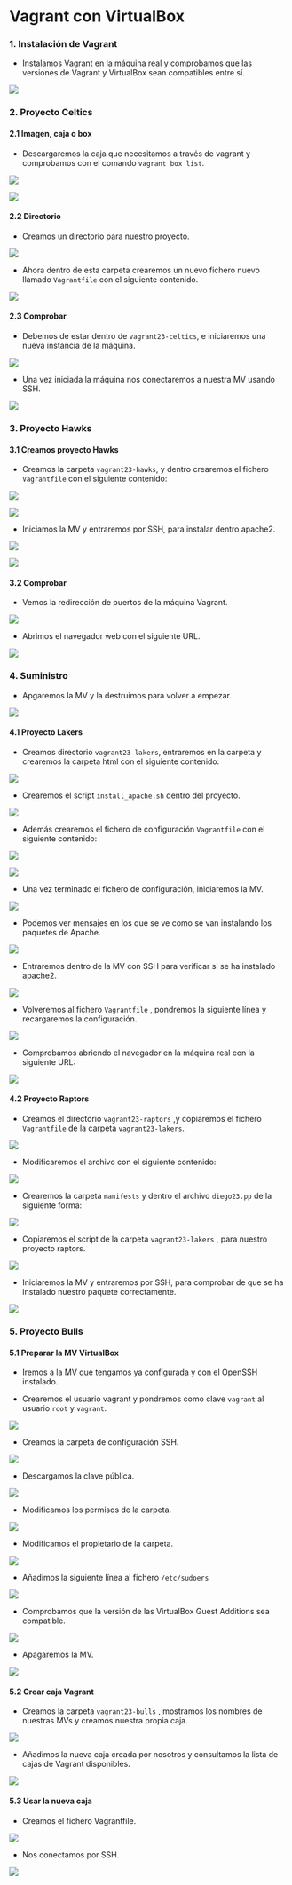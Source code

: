 # **Vagrant con VirtualBox**

### **1. Instalación de Vagrant**

- Instalamos Vagrant en la máquina real y comprobamos que las versiones de Vagrant y VirtualBox sean compatibles entre sí.

![](img/001.png)

### **2. Proyecto Celtics**

#### **2.1 Imagen, caja o box**

- Descargaremos la caja que necesitamos a través de vagrant y comprobamos con el comando ``vagrant box list``.

![](img/002.png)

![](img/003.png)

#### **2.2 Directorio**

- Creamos un directorio para nuestro proyecto.

![](img/004.png)

- Ahora dentro de esta carpeta crearemos un nuevo fichero nuevo llamado ``Vagrantfile`` con el siguiente contenido.

![](img/006.png)

#### **2.3 Comprobar**

- Debemos de estar dentro de `vagrant23-celtics`, e iniciaremos una nueva instancia de la máquina.

![](img/008.png)

- Una vez iniciada la máquina nos conectaremos a nuestra MV usando SSH.

![](img/009.png)

### **3. Proyecto Hawks**

#### **3.1 Creamos proyecto Hawks**

- Creamos la carpeta `vagrant23-hawks`, y dentro crearemos el fichero `Vagrantfile` con el siguiente contenido:

![](img/035.png)

![](img/013.png)

- Iniciamos la MV y entraremos por SSH, para instalar dentro apache2.

![](img/016.png)

![](img/017.png)

#### **3.2 Comprobar**

- Vemos la redirección de puertos de la máquina Vagrant.

![](img/015.png)

- Abrimos el navegador web con el siguiente URL.

![](img/018.png)

### **4. Suministro**

- Apgaremos la MV y la destruimos para volver a empezar.

![](img/019.png)

#### **4.1 Proyecto Lakers**

- Creamos directorio `vagrant23-lakers`, entraremos en la carpeta y crearemos la carpeta html con el siguiente contenido:

![](img/020.png)

- Crearemos el script `install_apache.sh` dentro del proyecto.

![](img/021.png)

- Además crearemos el fichero de configuración `Vagrantfile` con el siguiente contenido:

![](img/024.png)

![](img/023.png)

- Una vez terminado el fichero de configuración, iniciaremos la MV.

![](img/025.png)

- Podemos ver mensajes en los que se ve como se van instalando los paquetes de Apache.

![](img/026.png)

- Entraremos dentro de la MV  con SSH para verificar si se ha instalado apache2.

![](img/027.png)

- Volveremos al fichero `Vagrantfile` , pondremos la siguiente línea y recargaremos la configuración.

![](img/028.png)

- Comprobamos abriendo el navegador en la máquina real con la siguiente URL:

![](img/029.png)

#### **4.2 Proyecto Raptors**

- Creamos el directorio `vagrant23-raptors` ,y copiaremos el fichero ``Vagrantfile`` de la carpeta `vagrant23-lakers`.

![](img/036.png)

- Modificaremos el archivo con el siguiente contenido:

![](img/032.png)

- Crearemos la carpeta `manifests` y dentro el archivo `diego23.pp` de la siguiente forma:

![](img/031.png)

- Copiaremos el script de la carpeta `vagrant23-lakers` , para nuestro proyecto raptors.

![](img/033.png)

- Iniciaremos la MV y entraremos por SSH, para comprobar de que se ha instalado nuestro paquete correctamente.

![](img/034.png)

### **5. Proyecto Bulls**

#### **5.1 Preparar la MV VirtualBox**

- Iremos a la MV que tengamos ya configurada y con el OpenSSH instalado.

- Crearemos el usuario vagrant y pondremos como clave `vagrant` al usuario ``root`` y ``vagrant``.

![](img/100.png)

- Creamos la carpeta de configuración SSH.

![](img/101.png)

- Descargamos la clave pública.

![](img/102.png)

- Modificamos los permisos de la carpeta.

![](img/103.png)

- Modificamos el propietario de la carpeta.

![](img/104.png)

- Añadimos la siguiente línea al fichero `/etc/sudoers`

![](img/105.png)

- Comprobamos que la versión de las VirtualBox Guest Additions sea compatible.

![](img/106.png)

- Apagaremos la MV.

![](img/110.png)

#### **5.2 Crear caja Vagrant**

- Creamos la carpeta `vagrant23-bulls` , mostramos los nombres de nuestras MVs y creamos nuestra propia caja.

![](img/109.png)

- Añadimos la nueva caja creada por nosotros y consultamos la lista de cajas de Vagrant disponibles.

![](img/111.png)

#### **5.3 Usar la nueva caja**

- Creamos el fichero Vagrantfile.

![](img/112.png)

- Nos conectamos por SSH.

![](img/113.png)
